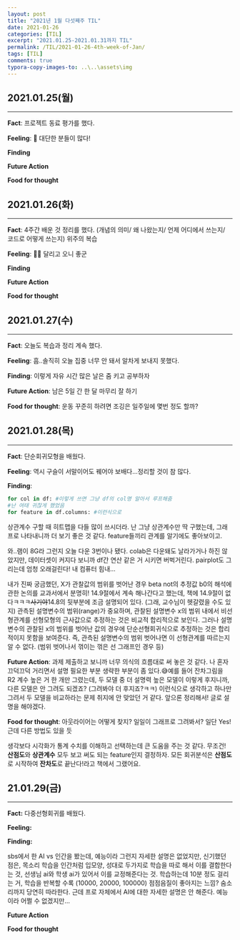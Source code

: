```yaml
---
layout: post
title: "2021년 1월 다섯째주 TIL"
date: 2021-01-26
categories: [TIL]
excerpt: "2021.01.25-2021.01.31까지 TIL"
permalink: /TIL/2021-01-26-4th-week-of-Jan/
tags: [TIL]
comments: true
typora-copy-images-to: ..\..\assets\img
---
```




## 2021.01.25(월)

---

**Fact**: 프로젝트 동료 평가를 했다.

**Feeling**: 🤯 대단한 분들이 많다!

**Finding**

**Future Action**

**Food for thought**



## 2021.01.26(화)

---

**Fact**: 4주간 배운 것 정리를 했다. (개념의 의미/ 왜 나왔는지/ 언제 어디에서 쓰는지/ 코드로 어떻게 쓰는지) 위주의 복습

**Feeling**: 🏃‍♀️ 달리고 오니 좋군

**Finding**

**Future Action**

**Food for thought**




## 2021.01.27(수)

---

**Fact**: 오늘도 복습과 정리 계속 했다.

**Feeling**: 흠..솔직히 오늘 집중 너무 안 돼서 알차게 보내지 못했다.

**Finding**: 이렇게 자유 시간 많은 날은 줌 키고 공부하자

**Future Action**: 남은 5일 간 한 달 마무리 잘 하기

**Food for thought**: 운동 꾸준히 하려면 조깅은 일주일에 몇번 정도 할까?



## 2021.01.28(목)

---

**Fact**: 단순회귀모형을 배웠다.

**Feeling**: 역시 구슬이 서말이어도 꿰어야 보배다...정리할 것이 참 많다.

**Finding**:

```python
for col in df: #이렇게 쓰면 그냥 df의 col명 알아서 루프해줌
#난 여태 귀찮게 했었음
for feature in df.columns: #이런식으로
```

상관계수 구할 때 히트맵을 다들 많이 쓰시더라. 난 그냥 상관계수만 딱 구했는데, 그래프로 나타내니까 더 보기 좋은 것 같다. feature들끼리 관계를 알기에도 좋아보이고.

와..램이 8G라 그런지 오늘 다운 3번이나 됐다. colab은 다운돼도 날라가거나 하진 않았지만, 데이터셋이 커지다 보니까 df간 연산 같은 거 시키면 버벅거린다. pairplot도 그리는데 엄청 오래걸린다! 내 컴퓨터 힘내...

내가 진짜 궁금했던, X가 관찰값의 범위를 벗어난 경우 beta not의 추정값 b0의 해석에 관한 논의를 교과서에서 분명히! 14.9절에서 계속 해나간다고 했는데, 책에 14.9절이 없다ㅋㅋㅋ~~사기야~~14.8의 뒷부분에 조금 설명되어 있다. (그래, 교수님이 헷갈렸을 수도 있지) 관측된 설명변수의 범위(range)가 중요하며, 관찰된 설명변수 x의 범위 내에서 비선형관계를 선형모형의 근사값으로 추정하는 것은 비교적 합리적으로 보인다. 그러나 설명변수의 관찰된 x의 범위를 벗어난 값의 경우에 단순선형회귀식으로 추정하는 것은 합리적이지 못함을 보여준다. 즉, 관측된 설명변수의 범위 벗어나면 이 선형관계를 따르는지 알 수 없다. (범위 벗어나서 꺾이는 꺾은 선 그래프인 경우 등)

**Future Action**: 과제 제출하고 보니까 너무 의식의 흐름대로 써 놓은 것 같다. 나 혼자 끄덕끄덕 거리면서 설명 필요한 부분 생략한 부분이 좀 있다.😅예를 들어 잔차그림을 R2 계수 높은 거 한 개만 그렸는데, 두 모델 중 더 설명력 높은 모델이 이렇게 후지니까, 다른 모델은 안 그려도 되겠죠? (그려봐야 더 후지죠?ㅋㅋ) 이런식으로 생각하고 하나만 그려서 두 모델을 비교하라는 문제 취지에 안 맞았던 거 같다. 앞으론 정리해서! 글로 설명을 해야겠다. 

**Food for thought**: 아웃라이어는 어떻게 찾지? 일일이 그래프로 그려봐서? 일단 Yes! 근데 다른 방법도 있을 듯

생각보다 시각화가 통계 수치를 이해하고 선택하는데 큰 도움을 주는 것 같다. 무조건! **산점도**와 **상관계수** 모두 보고 써도 되는 feature인지 결정하자. 모든 회귀분석은 **산점도**로 시작하여 **잔차도**로 끝난다!라고 책에서 그랬어요.



## 21.01.29(금)

---

**Fact:** 다중선형회귀를 배웠다.

**Feeling:** 

**Finding:**

sbs에서 한 AI vs 인간을 봤는데, 예능이라 그런지 자세한 설명은 없었지만, 신기했던 점은, 목소리 학습을 인간처럼 입모양, 성대로 두가지로 학습을 따로 해서 이를 결합한다는 것, 선생님 ai와 학생 ai가 있어서 이를 교정해준다는 것. 학습하는데 10분 정도 걸리는 거, 학습을 반복할 수록 (10000, 20000, 100000) 점점음질이 좋아지는 느낌? 숨소리까지 당연히 따라한다. 근데 프로 자체에서 AI에 대한 자세한 설명은 안 해준다. 예능이라 어쩔 수 없겠지만...

**Future Action**

**Food for thought**